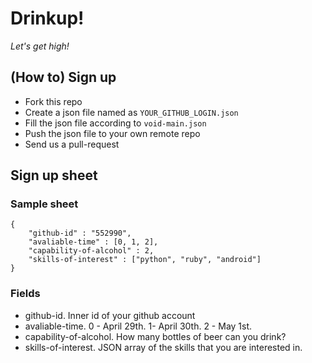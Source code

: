 # Drinkup!
*Let's get high!*

## (How to) Sign up
- Fork this repo
- Create a json file named as ```YOUR_GITHUB_LOGIN.json```
- Fill the json file according to ```void-main.json```
- Push the json file to your own remote repo
- Send us a pull-request

## Sign up sheet
### Sample sheet
    
    {
        "github-id" : "552990",
        "avaliable-time" : [0, 1, 2],
        "capability-of-alcohol" : 2,
        "skills-of-interest" : ["python", "ruby", "android"]
    }

### Fields
- github-id. Inner id of your github account
- avaliable-time. 0 - April 29th. 1- April 30th. 2 - May 1st.
- capability-of-alcohol. How many bottles of beer can you drink?
- skills-of-interest. JSON array of the skills that you are interested in.